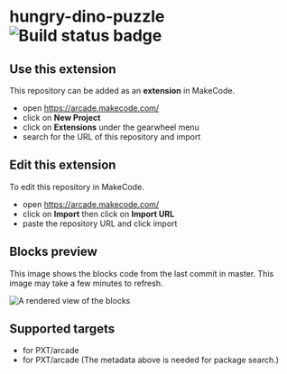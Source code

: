 # hungry-dino-puzzle ![Build status badge](https://github.com/jeanneyee/hungry-dino-puzzle/workflows/MakeCode/badge.svg)



## Use this extension

This repository can be added as an **extension** in MakeCode.

* open https://arcade.makecode.com/
* click on **New Project**
* click on **Extensions** under the gearwheel menu
* search for the URL of this repository and import

## Edit this extension

To edit this repository in MakeCode.

* open https://arcade.makecode.com/
* click on **Import** then click on **Import URL**
* paste the repository URL and click import

## Blocks preview

This image shows the blocks code from the last commit in master.
This image may take a few minutes to refresh.

![A rendered view of the blocks](https://github.com/jeanneyee/hungry-dino-puzzle/raw/master/.makecode/blocks.png)

## Supported targets

* for PXT/arcade
* for PXT/arcade
(The metadata above is needed for package search.)

